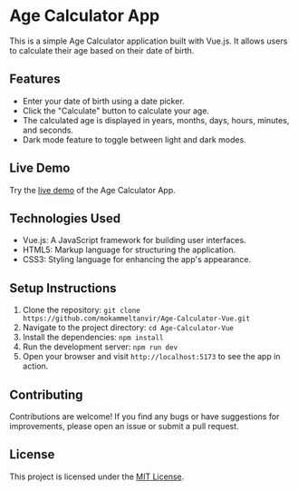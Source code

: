 # Age Calculator App

This is a simple Age Calculator application built with Vue.js. It allows users to calculate their age based on their date of birth.

## Features

- Enter your date of birth using a date picker.
- Click the "Calculate" button to calculate your age.
- The calculated age is displayed in years, months, days, hours, minutes, and seconds.
- Dark mode feature to toggle between light and dark modes.

## Live Demo

Try the [live demo](https://age-calculator-mokammeltanvir.vercel.app/) of the Age Calculator App.

## Technologies Used

- Vue.js: A JavaScript framework for building user interfaces.
- HTML5: Markup language for structuring the application.
- CSS3: Styling language for enhancing the app's appearance.

## Setup Instructions

1. Clone the repository: `git clone https://github.com/mokammeltanvir/Age-Calculator-Vue.git`
2. Navigate to the project directory: `cd Age-Calculator-Vue`
3. Install the dependencies: `npm install`
4. Run the development server: `npm run dev`
5. Open your browser and visit `http://localhost:5173` to see the app in action.

## Contributing

Contributions are welcome! If you find any bugs or have suggestions for improvements, please open an issue or submit a pull request.

## License

This project is licensed under the [MIT License](LICENSE).
